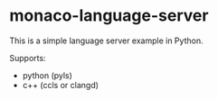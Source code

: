 # monaco-language-server

This is a simple language server example in Python.

Supports:
- python (pyls)
- c++ (ccls or clangd)